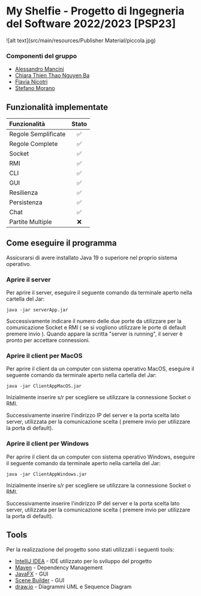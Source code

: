 # My Shelfie - Progetto di Ingegneria del Software 2022/2023 [PSP23]
![alt text](src/main/resources/Publisher Material/piccola.jpg)
### Componenti del gruppo
* [Alessandro Mancini](https://github.com/alemancio5)
* [Chiara Thien Thao Nguyen Ba](https://github.com/chiaranb)
* [Flavia Nicotri](https://github.com/flanico)
* [Stefano Morano](https://github.com/stefano-morano)

## Funzionalità implementate
| Funzionalità        | Stato |
|:--------------------|:-----:|
| Regole Semplificate |   ✅   |
| Regole Complete     |   ✅   |
| Socket              |   ✅   |
| RMI                 |   ✅   |
| CLI                 |   ✅   |
| GUI                 |   ✅   |
| Resilienza          |   ✅   |
| Persistenza         |   ✅   |
| Chat                |   ✅   |
| Partite Multiple    |   ❌   |

## Come eseguire il programma
Assicurarsi di avere installato Java 19 o superiore nel proprio sistema operativo.

### Aprire il server
Per aprire il server, eseguire il seguente comando da terminale aperto nella cartella del Jar:

```java -jar serverApp.jar```

Successivamente indicare il numero delle due porte da utilizzare per la comunicazione Socket e RMI ( se si vogliono utilizzare le porte di default premere invio ). 
Quando appare la scritta "server is running", il server è pronto per accettare connessioni.

### Aprire il client per MacOS
Per aprire il client da un computer con sistema operativo MacOS, eseguire il seguente comando da terminale aperto nella cartella del Jar:

```java -jar ClientAppMacOS.jar```

Inizialmente inserire s/r per scegliere se utilizzare la connessione Socket o RMI.

Successivamente inserire l'indirizzo IP del server e la porta scelta lato server, utilizzata per la comunicazione scelta ( premere invio per utilizzare la porta di default).

### Aprire il client per Windows
Per aprire il client da un computer con sistema operativo Windows, eseguire il seguente comando da terminale aperto nella cartella del Jar:

```java -jar ClientAppWindows.jar```

Inizialmente inserire s/r per scegliere se utilizzare la connessione Socket o RMI.

Successivamente inserire l'indirizzo IP del server e la porta scelta lato server, utilizzata per la comunicazione scelta ( premere invio per utilizzare la porta di default).

## Tools
Per la realizzazione del progetto sono stati utilizzati i seguenti tools:
* [IntelliJ IDEA](https://www.jetbrains.com/idea/) - IDE utilizzato per lo sviluppo del progetto
* [Maven](https://maven.apache.org/) - Dependency Management
* [JavaFX](https://openjfx.io/) - GUI 
* [Scene Builder](https://gluonhq.com/products/scene-builder/) - GUI 
* [draw.io](https://app.diagrams.net/) - Diagrammi UML e Sequence Diagram

